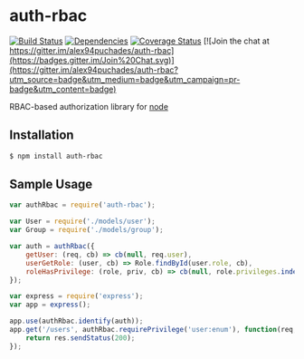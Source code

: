 # auth-rbac

[![Build Status](https://travis-ci.org/alex94puchades/auth-rbac.svg?branch=master)](https://travis-ci.org/alex94puchades/auth-rbac)
[![Dependencies](https://david-dm.org/alex94puchades/auth-rbac.svg)](https://david-dm.org/alex94puchades/auth-rbac)
[![Coverage Status](https://coveralls.io/repos/alex94puchades/auth-rbac/badge.svg)](https://coveralls.io/r/alex94puchades/auth-rbac)
[![Join the chat at https://gitter.im/alex94puchades/auth-rbac](https://badges.gitter.im/Join%20Chat.svg)](https://gitter.im/alex94puchades/auth-rbac?utm_source=badge&utm_medium=badge&utm_campaign=pr-badge&utm_content=badge)

RBAC-based authorization library for [node](http://nodejs.org/)

## Installation

```bash
$ npm install auth-rbac
```

## Sample Usage

```js
var authRbac = require('auth-rbac');

var User = require('./models/user');
var Group = require('./models/group');

var auth = authRbac({
	getUser: (req, cb) => cb(null, req.user),
	userGetRole: (user, cb) => Role.findById(user.role, cb),
	roleHasPrivilege: (role, priv, cb) => cb(null, role.privileges.indexOf(priv) !== -1)
});

var express = require('express');
var app = express();

app.use(authRbac.identify(auth));
app.get('/users', authRbac.requirePrivilege('user:enum'), function(req, res) {
	return res.sendStatus(200);
});
```
